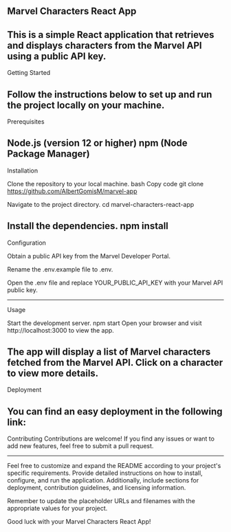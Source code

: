 Marvel Characters React App
---
This is a simple React application that retrieves and displays characters from the Marvel API using a public API key.
---
Getting Started

Follow the instructions below to set up and run the project locally on your machine.
---
Prerequisites

Node.js (version 12 or higher)
npm (Node Package Manager)
---
Installation

Clone the repository to your local machine.
bash
Copy code
git clone https://github.com/AlbertGomisM/marvel-app

Navigate to the project directory.
cd marvel-characters-react-app

Install the dependencies.
npm install
---
Configuration

Obtain a public API key from the Marvel Developer Portal.

Rename the .env.example file to .env.

Open the .env file and replace YOUR_PUBLIC_API_KEY with your Marvel API public key.

---
Usage

Start the development server.
npm start
Open your browser and visit http://localhost:3000 to view the app.

The app will display a list of Marvel characters fetched from the Marvel API. Click on a character to view more details.
---

Deployment

You can find an easy deployment in the following link: 
---
Contributing
Contributions are welcome! If you find any issues or want to add new features, feel free to submit a pull request.

---

Feel free to customize and expand the README according to your project's specific requirements. Provide detailed instructions on how to install, configure, and run the application. Additionally, include sections for deployment, contribution guidelines, and licensing information.

Remember to update the placeholder URLs and filenames with the appropriate values for your project.

Good luck with your Marvel Characters React App!
